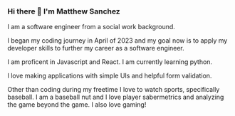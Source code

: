 ### Hi there 👋 I'm Matthew Sanchez

I am a software engineer from a social work background.

I began my coding journey in April of 2023 and my goal now is to apply my developer skills to further my career as a software engineer.

I am proficent in Javascript and React. I am currently learning python.

I love making applications with simple UIs and helpful form validation.

Other than coding during my freetime I love to watch sports, specifically baseball. I am a baseball nut and I love player sabermetrics and analyzing the game beyond the game. I also love gaming!


<!--
**Amzn-Matt/Amzn-Matt** is a ✨ _special_ ✨ repository because its `README.md` (this file) appears on your GitHub profile.

Here are some ideas to get you started:

- 🔭 I’m currently working on ...
- 🌱 I’m currently learning ...
- 👯 I’m looking to collaborate on ...
- 🤔 I’m looking for help with ...
- 💬 Ask me about ...
- 📫 How to reach me: ...
- 😄 Pronouns: ...
- ⚡ Fun fact: ...
-->
